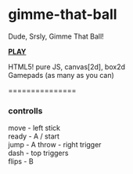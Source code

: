 gimme-that-ball
===============

Dude, Srsly, Gimme That Ball!

[**PLAY**](moka.co/gimme-that-ball)

HTML5! pure JS, canvas[2d], box2d   
Gamepads (as many as you can)

===============

### controlls  
move  - left stick  
ready - A / start  
jump  - A 
throw - right trigger  
dash  - top triggers  
flips - B  
